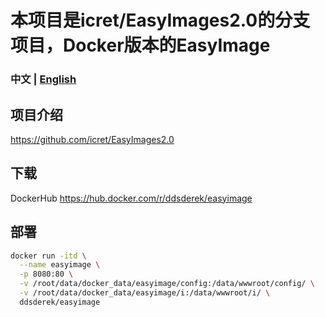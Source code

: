 # 本项目是icret/EasyImages2.0的分支项目，Docker版本的EasyImage

### 中文 | [English](https://github.com/DDSRem/easyimage/blob/master/README-English.md)
## 项目介绍
https://github.com/icret/EasyImages2.0
## 下载
DockerHub https://hub.docker.com/r/ddsderek/easyimage
## 部署
``` bash 
docker run -itd \
  --name easyimage \
  -p 8080:80 \
  -v /root/data/docker_data/easyimage/config:/data/wwwroot/config/ \
  -v /root/data/docker_data/easyimage/i:/data/wwwroot/i/ \
  ddsderek/easyimage
```
